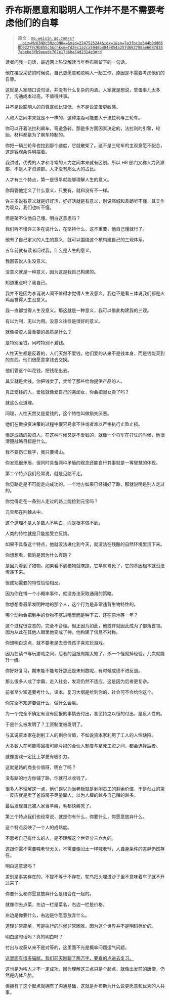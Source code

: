 # 乔布斯愿意和聪明人工作并不是不需要考虑他们的自尊

> 原文：[`mp.weixin.qq.com/s?__biz=MzU3NDc5Nzc0NQ==&mid=2247525244&idx=1&sn=7a3fbc1a544b0dd668b02279c9b855c5&chksm=fd2ec1a2ca5948b484e854a257d862798ae6687d347abebe3fb9aeedc767e17b6ba54d2314e3#rd`](http://mp.weixin.qq.com/s?__biz=MzU3NDc5Nzc0NQ==&mid=2247525244&idx=1&sn=7a3fbc1a544b0dd668b02279c9b855c5&chksm=fd2ec1a2ca5948b484e854a257d862798ae6687d347abebe3fb9aeedc767e17b6ba54d2314e3#rd)

读者问我一句话，最近网上热议解读当年乔布斯留下的一句话。

他在接受采访的时候说，自己更愿意和聪明人一起工作，原因是不需要考虑他们的自尊。

这就是人家随口说句话，并没有什么复杂的内涵。人家就是想说，笨蛋事儿太多了，沟通成本过高，不值得共事。

并不是说聪明人的自尊底线比较低，也不是说笨蛋更敏感。

人和人之间本来就是不一样的，这种差距可能要大于法拉利与三轮车。

你可以开着法拉利飙车，弯道急转，那是多方面因素决定的，法拉利的引擎，轮胎，材料都是为了飙车特制的。

你把一辆三轮车也拉到那个速度，它就散架了。这不是三轮车的主观意愿不配合，这是客观条件明摆着。

我讲过，优秀的人才和寻常的人力之间本来就有区别。所以 HR 部门又称人力资源部，不是人才资源部。人才没有那么大的占比。

人才有三个特点，第一是很早就能够理解人生的意义。

你甭管他定义了什么意义，只要有，就和没有不一样。

许三多说有意义就是好好活，好好活就是有意义，别说高城和袁朗听不懂，其实作为观众，我们也听不懂。

但是架不住他自己懂。明白这意思吗？

我们听不懂许三多在说什么，在坚持什么，这不重要，他自己懂就行了。

他有了自己定义的人生的意义，就可以围绕这个核构建自己的三观体系。

五年前就有读者问过我，什么是人生的意义。

我回答说人生没意义。

没意义就是一种意义，因为这是我自己构建的。

知道重点吗？我自己。

我并不是因为李诞说人间不值得才觉得人生没意义，我也不是看三体说我们都是火鸡而觉得人生没意义。

我一直都觉得人生没意义。那这就是一种意义，我可以借此构建我的三观。

有以为利，无以为用。没意义往往是很好的意义。

就像投资人最重要的品质是什么？

是特别爱钱，同时特别不爱钱。

人性天生都是反着的，人们天然不爱钱，他们爱的从来不是钱本身，而是钱能买到的东西。他们很愿意拿钱去交换。

他们管这个叫花钱，把钱花出去。

其实就是卖钱，你把钱卖了，卖给了那些给你提供产品的人。

真正爱钱的人，爱钱就像爱自己的亲闺女，你会把闺女卖了吗？

就这么点道理。

同理，人性天然又是爱钱的，这个特性叫做损失厌恶。

他们在做投资决策的过程中很容易拿不住或者难以严格执行止盈止损。

但是成熟的投资人，在这种时候又是不爱钱的，就像一个将军在打仗的时候，他很清楚战略目标是什么。

我不要伤亡数字，我只要塔山。

你发现很矛盾，但同时具备两种矛盾的观念还能自行其事就是一等智慧的体现。

第二个特点我们经常说，就是见路不走。

你见路走是不可能走向成功的。一个地方如果已经铺好了路，那就说明是别人走过的。

你觉得走在一条别人走过的路上能捡到元宝吗？

元宝都在荆棘从中。

这个道理不是大多数人不明白，而是根本做不到。

人类的特性就是只能接受立反馈。

如果不具备这个特点，他就没法进化到今天，就没法在残酷的自然环境里活下来。

你想想看，猎豹是因为什么奔跑？

是因为看到了猎物，如果看不到猎物就瞎跑，它早就累死了，它的基因根本就没法传递下来。

但成功需要的特性恰恰相反。

因为你在博一个小概率事件，就没办法采取通用的策略。

你想想看最早发明种地的那个人，这个行为是非常违背生物特性的。

哪个动物会把到手的食物不塞进嘴里而是种下去，还在原地等一年？

这个过程很变态的，完全不合理。但正因为如此，他或许就因此成为了部落首领。因为从此在其他人眼里他变成了神，他构建了信息不对称。

你想明白这点，就不要老是去责怪孩子喜欢玩游戏。

因为在读书与玩游戏之间，后者的回报周期太短了，杀一个怪就掉经验，几次就能升一级。

你好好复习，期末能不能考好那还是未知数呢，有时候成绩不进反退。

那么很多人成了学霸，走入社会，发现仍然不适应。这是因为后者更复杂。

前者至少知道要考什么，课本、复习大纲是给到你的，社会可不会给你这个。

你完全不知道要做什么，做什么会赢。

为一个完全不确定有没有回报的事情去付出，甚至持之以恒的付出，是反人性的。

于是什么被发明了？工资制度被发明了。

与其说资本家在剥削工人的剩余价值，不如说资本家利用了工人的人性缺陷。

大多数人在可能零回报可能亏损的合伙人制度与拿死工资之间，都会选择后者。

就像游戏一定比上学更有吸引力。

这就是路的商业价值呀，明白了吗？

没有路的地方你铺了路，你就可以收钱了。

很多人不理解这一点，他们误以为当老板就是剥削员工的剩余价值，于是创业的第一反应就是卖了爸妈房子尽量雇人，以为人雇的越多自己赚的越多。

最后发现自己被人家当羊薅，毛都快薅秃了。

第三个特点我们也经常说，就是你有什么，你要什么，你愿意放弃什么。

这个特点反映了一个人的成熟度。

不思考自己有什么的人，是不理解这个世界分三六九的。

这跟你需不需要喊老爷无关，不需要像闰土一样喊老爷，人自身条件的差异仍然存在。

明白这意思吗？

差别是事实存在的，不提不等于不存在，鸵鸟把头埋进沙子里不意味着车子就不开过来了。

你要什么和你愿意放弃什么是结合在一起的。

就像你去点菜，左边一栏是菜名，右边一栏是价格。

左边是你要什么，右边是你愿意放弃什么。

道理非常简单，可是执行的时候非常困难。因为这个世界并不是明码标价的。

明白这句话吗？真的明白吗？

付出与收获从来不是对等的，这里面不光是概率问题运气问题。

[这里面有很多猫腻，我们前天刚聊了两万字，要看的点进去复习。](http://mp.weixin.qq.com/s?__biz=Mzg4MTg2MzU3Mg==&mid=2247484183&idx=1&sn=a477645776359cd8f5a6314109ed557d&chksm=cf5e3decf829b4fa5f59b5c99e6be6740aaf3503794b13ee26670c3520978cfaebfd7528ac8f&scene=21#wechat_redirect)

这也是为啥人才不一定成功，因为理解这三点只是个起点，就像出发前的唐僧，仍然是肉体凡胎。

但拥有了这个起点就拥有了沟通基础，这就是乔布斯为什么说更愿意和优秀的人共事。